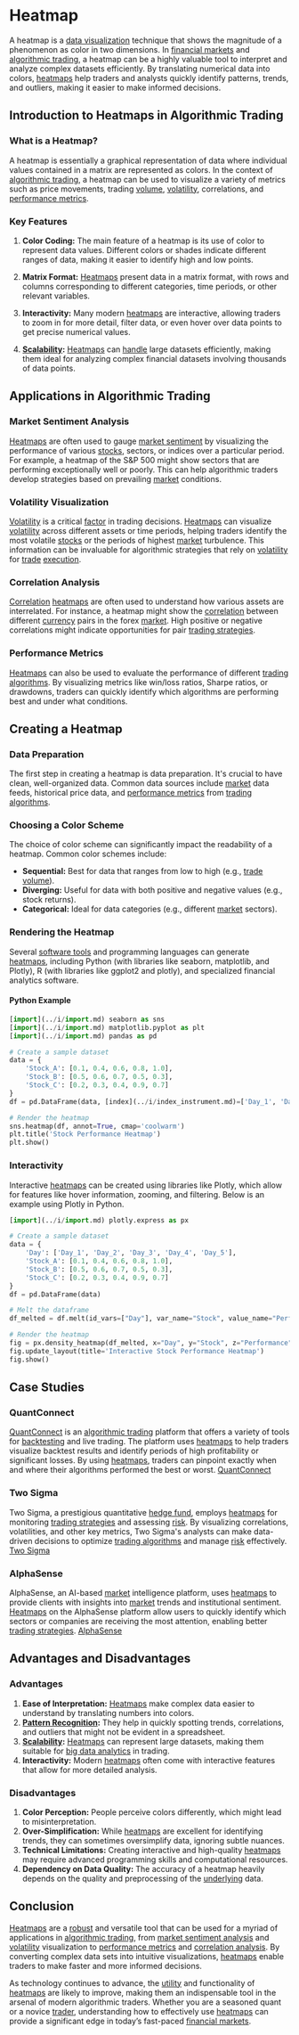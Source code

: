 # Heatmap

A heatmap is a [data visualization](../d/data_visualization.md) technique that shows the magnitude of a phenomenon as color in two dimensions. In [financial markets](../f/financial_market.md) and [algorithmic trading](../a/accountability.md), a heatmap can be a highly valuable tool to interpret and analyze complex datasets efficiently. By translating numerical data into colors, [heatmaps](../h/heatmaps_in_trading.md) help traders and analysts quickly identify patterns, trends, and outliers, making it easier to make informed decisions.

## Introduction to Heatmaps in Algorithmic Trading

### What is a Heatmap?

A heatmap is essentially a graphical representation of data where individual values contained in a matrix are represented as colors. In the context of [algorithmic trading](../a/accountability.md), a heatmap can be used to visualize a variety of metrics such as price movements, trading [volume](../v/volume.md), [volatility](../v/volatility.md), correlations, and [performance metrics](../p/performance_metrics.md).

### Key Features

1. **Color Coding:** The main feature of a heatmap is its use of color to represent data values. Different colors or shades indicate different ranges of data, making it easier to identify high and low points.

2. **Matrix Format:** [Heatmaps](../h/heatmaps_in_trading.md) present data in a matrix format, with rows and columns corresponding to different categories, time periods, or other relevant variables.

3. **Interactivity:** Many modern [heatmaps](../h/heatmaps_in_trading.md) are interactive, allowing traders to zoom in for more detail, filter data, or even hover over data points to get precise numerical values.

4. **[Scalability](../s/scalability.md):** [Heatmaps](../h/heatmaps_in_trading.md) can [handle](../h/handle.md) large datasets efficiently, making them ideal for analyzing complex financial datasets involving thousands of data points.

## Applications in Algorithmic Trading

### Market Sentiment Analysis

[Heatmaps](../h/heatmaps_in_trading.md) are often used to gauge [market sentiment](../m/market_sentiment.md) by visualizing the performance of various [stocks](../s/stock.md), sectors, or indices over a particular period. For example, a heatmap of the S&P 500 might show sectors that are performing exceptionally well or poorly. This can help algorithmic traders develop strategies based on prevailing [market](../m/market.md) conditions.

### Volatility Visualization

[Volatility](../v/volatility.md) is a critical [factor](../f/factor.md) in trading decisions. [Heatmaps](../h/heatmaps_in_trading.md) can visualize [volatility](../v/volatility.md) across different assets or time periods, helping traders identify the most volatile [stocks](../s/stock.md) or the periods of highest [market](../m/market.md) turbulence. This information can be invaluable for algorithmic strategies that rely on [volatility](../v/volatility.md) for [trade](../t/trade.md) [execution](../e/execution.md).

### Correlation Analysis

[Correlation](../c/correlation.md) [heatmaps](../h/heatmaps_in_trading.md) are often used to understand how various assets are interrelated. For instance, a heatmap might show the [correlation](../c/correlation.md) between different [currency](../c/currency.md) pairs in the forex [market](../m/market.md). High positive or negative correlations might indicate opportunities for pair [trading strategies](../t/trading_strategies.md).

### Performance Metrics

[Heatmaps](../h/heatmaps_in_trading.md) can also be used to evaluate the performance of different [trading algorithms](../t/trading_algorithms.md). By visualizing metrics like win/loss ratios, Sharpe ratios, or drawdowns, traders can quickly identify which algorithms are performing best and under what conditions.

## Creating a Heatmap

### Data Preparation

The first step in creating a heatmap is data preparation. It's crucial to have clean, well-organized data. Common data sources include [market](../m/market.md) data feeds, historical price data, and [performance metrics](../p/performance_metrics.md) from [trading algorithms](../t/trading_algorithms.md).

### Choosing a Color Scheme

The choice of color scheme can significantly impact the readability of a heatmap. Common color schemes include:

* **Sequential:** Best for data that ranges from low to high (e.g., [trade](../t/trade.md) [volume](../v/volume.md)).
* **Diverging:** Useful for data with both positive and negative values (e.g., stock returns).
* **Categorical:** Ideal for data categories (e.g., different [market](../m/market.md) sectors).

### Rendering the Heatmap

Several [software tools](../s/software_tools_for_trading.md) and programming languages can generate [heatmaps](../h/heatmaps_in_trading.md), including Python (with libraries like seaborn, matplotlib, and Plotly), R (with libraries like ggplot2 and plotly), and specialized financial analytics software.

#### Python Example

```python
[import](../i/import.md) seaborn as sns
[import](../i/import.md) matplotlib.pyplot as plt
[import](../i/import.md) pandas as pd

# Create a sample dataset
data = {
    'Stock_A': [0.1, 0.4, 0.6, 0.8, 1.0],
    'Stock_B': [0.5, 0.6, 0.7, 0.5, 0.3],
    'Stock_C': [0.2, 0.3, 0.4, 0.9, 0.7]
}
df = pd.DataFrame(data, [index](../i/index_instrument.md)=['Day_1', 'Day_2', 'Day_3', 'Day_4', 'Day_5'])

# Render the heatmap
sns.heatmap(df, annot=True, cmap='coolwarm')
plt.title('Stock Performance Heatmap')
plt.show()
```

### Interactivity

Interactive [heatmaps](../h/heatmaps_in_trading.md) can be created using libraries like Plotly, which allow for features like hover information, zooming, and filtering. Below is an example using Plotly in Python.

```python
[import](../i/import.md) plotly.express as px

# Create a sample dataset
data = {
    'Day': ['Day_1', 'Day_2', 'Day_3', 'Day_4', 'Day_5'],
    'Stock_A': [0.1, 0.4, 0.6, 0.8, 1.0],
    'Stock_B': [0.5, 0.6, 0.7, 0.5, 0.3],
    'Stock_C': [0.2, 0.3, 0.4, 0.9, 0.7]
}
df = pd.DataFrame(data)

# Melt the dataframe
df_melted = df.melt(id_vars=["Day"], var_name="Stock", value_name="Performance")

# Render the heatmap
fig = px.density_heatmap(df_melted, x="Day", y="Stock", z="Performance", color_continuous_scale='Viridis')
fig.update_layout(title='Interactive Stock Performance Heatmap')
fig.show()
```

## Case Studies

### QuantConnect

[QuantConnect](../q/quantconnect.md) is an [algorithmic trading](../a/accountability.md) platform that offers a variety of tools for [backtesting](../b/backtesting.md) and live trading. The platform uses [heatmaps](../h/heatmaps_in_trading.md) to help traders visualize backtest results and identify periods of high profitability or significant losses. By using [heatmaps](../h/heatmaps_in_trading.md), traders can pinpoint exactly when and where their algorithms performed the best or worst.
[QuantConnect](https://www.quantconnect.com/)

### Two Sigma

Two Sigma, a prestigious quantitative [hedge fund](../h/hedge_fund.md), employs [heatmaps](../h/heatmaps_in_trading.md) for monitoring [trading strategies](../t/trading_strategies.md) and assessing [risk](../r/risk.md). By visualizing correlations, volatilities, and other key metrics, Two Sigma's analysts can make data-driven decisions to optimize [trading algorithms](../t/trading_algorithms.md) and manage [risk](../r/risk.md) effectively.
[Two Sigma](https://www.twosigma.com/)

### AlphaSense

AlphaSense, an AI-based [market](../m/market.md) intelligence platform, uses [heatmaps](../h/heatmaps_in_trading.md) to provide clients with insights into [market](../m/market.md) trends and institutional sentiment. [Heatmaps](../h/heatmaps_in_trading.md) on the AlphaSense platform allow users to quickly identify which sectors or companies are receiving the most attention, enabling better [trading strategies](../t/trading_strategies.md).
[AlphaSense](https://www.alpha-sense.com/)

## Advantages and Disadvantages

### Advantages

1. **Ease of Interpretation:** [Heatmaps](../h/heatmaps_in_trading.md) make complex data easier to understand by translating numbers into colors.
2. **[Pattern Recognition](../p/pattern_recognition.md):** They help in quickly spotting trends, correlations, and outliers that might not be evident in a spreadsheet.
3. **[Scalability](../s/scalability.md):** [Heatmaps](../h/heatmaps_in_trading.md) can represent large datasets, making them suitable for [big data analytics](../b/big_data_analytics_in_trading.md) in trading.
4. **Interactivity:** Modern [heatmaps](../h/heatmaps_in_trading.md) often come with interactive features that allow for more detailed analysis.

### Disadvantages

1. **Color Perception:** People perceive colors differently, which might lead to misinterpretation.
2. **Over-Simplification:** While [heatmaps](../h/heatmaps_in_trading.md) are excellent for identifying trends, they can sometimes oversimplify data, ignoring subtle nuances.
3. **Technical Limitations:** Creating interactive and high-quality [heatmaps](../h/heatmaps_in_trading.md) may require advanced programming skills and computational resources.
4. **Dependency on Data Quality:** The accuracy of a heatmap heavily depends on the quality and preprocessing of the [underlying](../u/underlying.md) data.

## Conclusion

[Heatmaps](../h/heatmaps_in_trading.md) are a [robust](../r/robust.md) and versatile tool that can be used for a myriad of applications in [algorithmic trading](../a/accountability.md), from [market sentiment analysis](../m/market_sentiment_analysis.md) and [volatility](../v/volatility.md) visualization to [performance metrics](../p/performance_metrics.md) and [correlation analysis](../c/correlation_analysis.md). By converting complex data sets into intuitive visualizations, [heatmaps](../h/heatmaps_in_trading.md) enable traders to make faster and more informed decisions.

As technology continues to advance, the [utility](../u/utility.md) and functionality of [heatmaps](../h/heatmaps_in_trading.md) are likely to improve, making them an indispensable tool in the arsenal of modern algorithmic traders. Whether you are a seasoned quant or a novice [trader](../t/trader.md), understanding how to effectively use [heatmaps](../h/heatmaps_in_trading.md) can provide a significant edge in today’s fast-paced [financial markets](../f/financial_market.md).